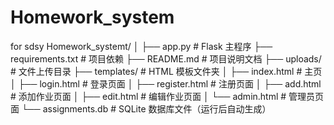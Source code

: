 # Homework_system
for sdsy
Homework_systemt/
│
├── app.py                  # Flask 主程序
├── requirements.txt        # 项目依赖
├── README.md               # 项目说明文档
├── uploads/                # 文件上传目录
├── templates/              # HTML 模板文件夹
│   ├── index.html          # 主页
│   ├── login.html          # 登录页面
│   ├── register.html       # 注册页面
│   ├── add.html            # 添加作业页面
│   ├── edit.html           # 编辑作业页面
│   └── admin.html          # 管理员页面
└── assignments.db          # SQLite 数据库文件（运行后自动生成）
